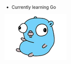 - Currently learning Go
<img src="seated-gopher.png" alt="Gopher" width="200">
<!---
PePizarro/PePizarro is a ✨ special ✨ repository because its `README.md` (this file) appears on your GitHub profile.
You can click the Preview link to take a look at your changes.
--->
